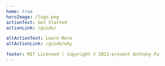 ```yaml
---
home: true
heroImage: /logo.png
actionText: Get Started
actionLink: /guide/

altActionText: Learn More
altActionLink: /guide/why

footer: MIT Licensed | Copyright © 2021-present Anthony Fu
---
```



